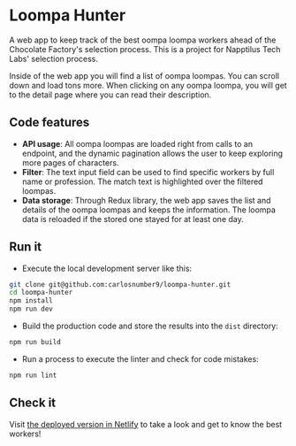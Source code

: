 # Loompa Hunter

A web app to keep track of the best oompa loompa workers ahead of the Chocolate Factory's selection process.
This is a project for Napptilus Tech Labs' selection process.

Inside of the web app you will find a list of oompa loompas. You can scroll down and load tons more.
When clicking on any oompa loompa, you will get to the detail page where you can read their description.




## Code features

- **API usage**: All oompa loompas are loaded right from calls to an endpoint, and the dynamic pagination 
allows the user to keep exploring more pages of characters.
- **Filter**: The text input field can be used to find specific workers by full name or profession. The
match text is highlighted over the filtered loompas.
- **Data storage**: Through Redux library, the web app saves the list and details of the oompa loompas and 
keeps the information. The loompa data is reloaded if the stored one stayed for at least one day.




## Run it

- Execute the local development server like this:

```bash
git clone git@github.com:carlosnumber9/loompa-hunter.git
cd loompa-hunter
npm install
npm run dev
```

- Build the production code and store the results into the `dist` directory:

```bash
npm run build
```

- Run a process to execute the linter and check for code mistakes:

```bash
npm run lint
```



## Check it

Visit [the deployed version in Netlify](https://loompa-hunter.netlify.app/) to take a look and get to know the best workers!